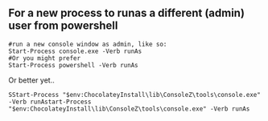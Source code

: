 ## For a new process to runas a different (admin) user from powershell



    #run a new console window as admin, like so:
    Start-Process console.exe -Verb runAs
    #Or you might prefer
    Start-Process powershell -Verb runAs

Or better yet..
    
    SStart-Process "$env:ChocolateyInstall\lib\ConsoleZ\tools\console.exe" -Verb runAstart-Process "$env:ChocolateyInstall\lib\ConsoleZ\tools\console.exe" -Verb runAs
